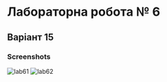 # Лабораторна робота № 6
## Варіант 15
### Screenshots
![lab61](https://user-images.githubusercontent.com/25762193/58016472-6241a400-7b06-11e9-87fb-4cf9e6788d23.jpg) ![lab62](https://user-images.githubusercontent.com/25762193/58016488-6968b200-7b06-11e9-8402-907231bbc116.jpg)


